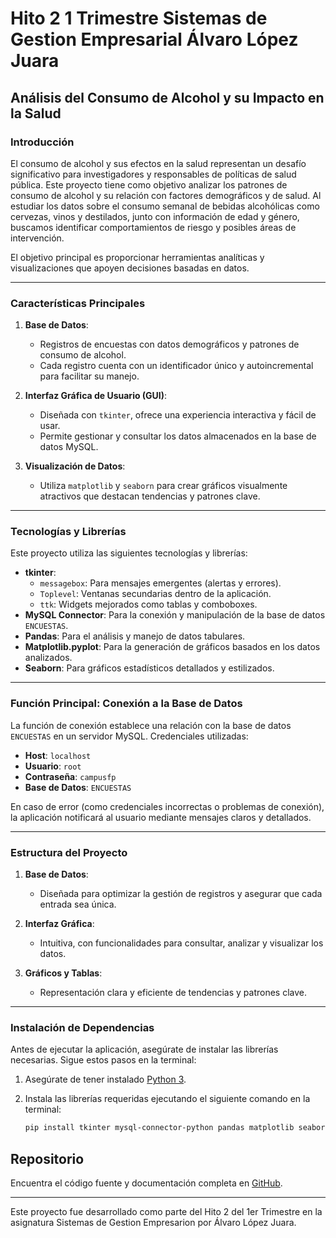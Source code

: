 # Hito 2 1 Trimestre Sistemas de Gestion Empresarial Álvaro López Juara
## Análisis del Consumo de Alcohol y su Impacto en la Salud

### Introducción
El consumo de alcohol y sus efectos en la salud representan un desafío significativo para investigadores y responsables de políticas de salud pública. Este proyecto tiene como objetivo analizar los patrones de consumo de alcohol y su relación con factores demográficos y de salud. Al estudiar los datos sobre el consumo semanal de bebidas alcohólicas como cervezas, vinos y destilados, junto con información de edad y género, buscamos identificar comportamientos de riesgo y posibles áreas de intervención.

El objetivo principal es proporcionar herramientas analíticas y visualizaciones que apoyen decisiones basadas en datos.

---

### Características Principales
1. **Base de Datos**:  
   - Registros de encuestas con datos demográficos y patrones de consumo de alcohol.  
   - Cada registro cuenta con un identificador único y autoincremental para facilitar su manejo.  

2. **Interfaz Gráfica de Usuario (GUI)**:  
   - Diseñada con `tkinter`, ofrece una experiencia interactiva y fácil de usar.  
   - Permite gestionar y consultar los datos almacenados en la base de datos MySQL.  

3. **Visualización de Datos**:  
   - Utiliza `matplotlib` y `seaborn` para crear gráficos visualmente atractivos que destacan tendencias y patrones clave.

---

### Tecnologías y Librerías
Este proyecto utiliza las siguientes tecnologías y librerías:

- **tkinter**:
  - `messagebox`: Para mensajes emergentes (alertas y errores).
  - `Toplevel`: Ventanas secundarias dentro de la aplicación.
  - `ttk`: Widgets mejorados como tablas y comboboxes.
- **MySQL Connector**: Para la conexión y manipulación de la base de datos `ENCUESTAS`.
- **Pandas**: Para el análisis y manejo de datos tabulares.
- **Matplotlib.pyplot**: Para la generación de gráficos basados en los datos analizados.
- **Seaborn**: Para gráficos estadísticos detallados y estilizados.

---

### Función Principal: Conexión a la Base de Datos
La función de conexión establece una relación con la base de datos `ENCUESTAS` en un servidor MySQL. Credenciales utilizadas:

- **Host**: `localhost`
- **Usuario**: `root`
- **Contraseña**: `campusfp`
- **Base de Datos**: `ENCUESTAS`

En caso de error (como credenciales incorrectas o problemas de conexión), la aplicación notificará al usuario mediante mensajes claros y detallados.

---

### Estructura del Proyecto
1. **Base de Datos**:
   - Diseñada para optimizar la gestión de registros y asegurar que cada entrada sea única.

2. **Interfaz Gráfica**:
   - Intuitiva, con funcionalidades para consultar, analizar y visualizar los datos.

3. **Gráficos y Tablas**:
   - Representación clara y eficiente de tendencias y patrones clave.

---

### Instalación de Dependencias
Antes de ejecutar la aplicación, asegúrate de instalar las librerías necesarias. Sigue estos pasos en la terminal:

1. Asegúrate de tener instalado [Python 3](https://www.python.org/downloads/).
2. Instala las librerías requeridas ejecutando el siguiente comando en la terminal:

   ```bash
   pip install tkinter mysql-connector-python pandas matplotlib seaborn

## Repositorio
Encuentra el código fuente y documentación completa en [GitHub]().

---

Este proyecto fue desarrollado como parte del Hito 2 del 1er Trimestre en la asignatura Sistemas de Gestion Empresarion por Álvaro López Juara.





